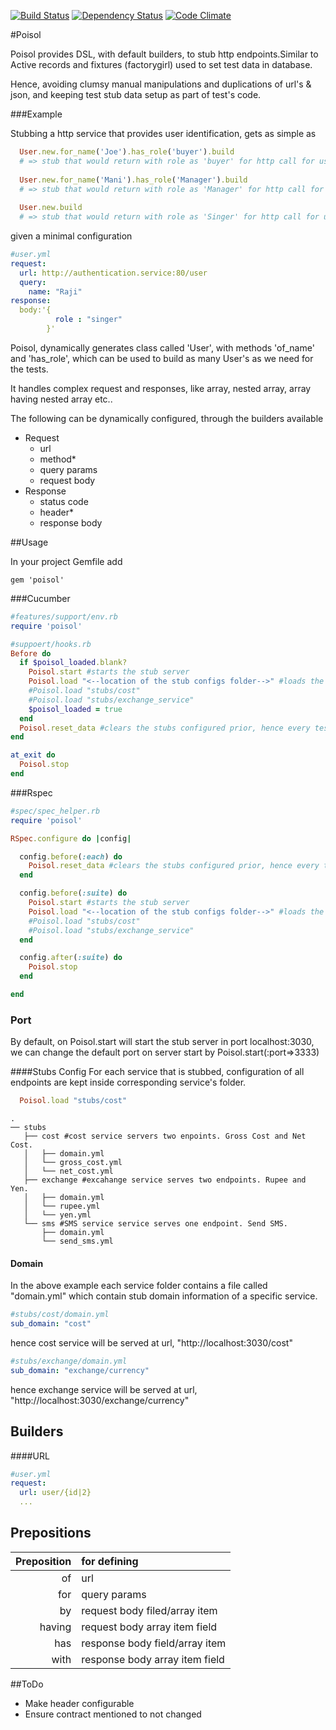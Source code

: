 
[![Build Status](https://travis-ci.org/paramadeep/poisol.svg?branch=master)](https://travis-ci.org/paramadeep/poisol) [![Dependency Status](https://gemnasium.com/paramadeep/poisol.svg)](https://gemnasium.com/paramadeep/poisol) [![Code Climate](https://codeclimate.com/github/paramadeep/poisol/badges/gpa.svg)](https://codeclimate.com/github/paramadeep/poisol) 

#Poisol

Poisol provides DSL, with default builders, to stub http endpoints.Similar to Active records and fixtures (factorygirl) used to set test data in database. 

Hence, avoiding clumsy manual manipulations and duplications of url's & json, and keeping test stub data setup as part of test's code.

###Example

Stubbing a http service that provides user identification, gets as simple as 

```ruby
  User.new.for_name('Joe').has_role('buyer').build  
  # => stub that would return with role as 'buyer' for http call for user 'Joe'
  
  User.new.for_name('Mani').has_role('Manager').build 
  # => stub that would return with role as 'Manager' for http call for user 'Mani'
  
  User.new.build 
  # => stub that would return with role as 'Singer' for http call for user 'Raji'
```
given a minimal configuration

```yaml
#user.yml
request:
  url: http://authentication.service:80/user
  query: 
    name: "Raji"
response:
  body:'{
          role : "singer"
        }'
```
Poisol, dynamically generates class called 'User', with methods 'of_name' and 'has_role', which can be used to build as many User's as we need for the tests.

It handles complex request and responses, like array, nested array, array having nested array etc..

The following can be dynamically configured, through the builders available
- Request 
  - url
  - method*
  - query params
  - request body
- Response 
  - status code
  - header*
  - response body

##Usage

In your project Gemfile add

``` 
gem 'poisol'
```

###Cucumber

```ruby
#features/support/env.rb
require 'poisol'
```
```ruby
#suppoert/hooks.rb
Before do
  if $poisol_loaded.blank?
    Poisol.start #starts the stub server
    Poisol.load "<--location of the stub configs folder-->" #loads the configs as stub builders 
    #Poisol.load "stubs/cost"
    #Poisol.load "stubs/exchange_service"
    $poisol_loaded = true
  end
  Poisol.reset_data #clears the stubs configured prior, hence every test is independent
end

at_exit do
  Poisol.stop
end
```
###Rspec

```ruby
#spec/spec_helper.rb
require 'poisol'

RSpec.configure do |config|

  config.before(:each) do
    Poisol.reset_data #clears the stubs configured prior, hence every test is independent
  end

  config.before(:suite) do
    Poisol.start #starts the stub server
    Poisol.load "<--location of the stub configs folder-->" #loads the configs as stub builders 
    #Poisol.load "stubs/cost"
    #Poisol.load "stubs/exchange_service"
  end

  config.after(:suite) do
    Poisol.stop
  end

end
```
### Port
  By default, on Poisol.start will start the stub server in port localhost:3030, we can change the default port on server start by Poisol.start(:port=>3333)

####Stubs  Config 
  For each service that is stubbed, configuration of all endpoints are kept inside corresponding service's folder.
```ruby 
  Poisol.load "stubs/cost"
```
```
.
── stubs
   ├── cost #cost service servers two enpoints. Gross Cost and Net Cost.
   │   ├── domain.yml
   │   └── gross_cost.yml
   │   └── net_cost.yml
   ├── exchange #excahange service serves two endpoints. Rupee and Yen.
   │   ├── domain.yml
   │   └── rupee.yml
   │   └── yen.yml
   └── sms #SMS service service serves one endpoint. Send SMS.
       ├── domain.yml
       └── send_sms.yml

```
#### Domain
  In the above example each service folder contains a file called "domain.yml" which contain stub domain information of a specific service.

```yml
#stubs/cost/domain.yml
sub_domain: "cost"
```
hence cost service will be served at url, "http://localhost:3030/cost"

```yml
#stubs/exchange/domain.yml
sub_domain: "exchange/currency"
```
hence exchange service will be served at url, "http://localhost:3030/exchange/currency"

## Builders
####URL  
  ```yml
  #user.yml
  request:
    url: user/{id|2}
    ...
```

## Prepositions

| Preposition | for defining                   |
| ----:       | :----                          |
| of          | url                            |
| for         | query params                   |
| by          | request body filed/array item  |
| having      | request body array item field  |
| has         | response body field/array item |
| with        | response body array item field |



##ToDo
* Make header configurable 
* Ensure contract mentioned to not changed
